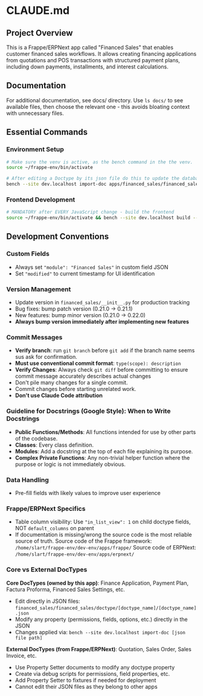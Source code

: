 # CLAUDE.md

## Project Overview

This is a Frappe/ERPNext app called "Financed Sales" that enables customer financed sales workflows. It allows creating financing applications from quotations and POS transactions with structured payment plans, including down payments, installments, and interest calculations.

## Documentation
For additional documentation, see docs/ directory. Use `ls docs/` to see available files, then choose the relevant one - this avoids bloating context with unnecessary files.

## Essential Commands

### Environment Setup
```bash
# Make sure the venv is active, as the bench command in the the venv.
source ~/frappe-env/bin/activate

# After editing a Doctype by its json file do this to update the database (UI won't show the changes if not done)
bench --site dev.localhost import-doc apps/financed_sales/financed_sales/fixtures/custom_field.json
```

### Frontend Development
```bash
# MANDATORY after EVERY JavaScript change - build the frontend
source ~/frappe-env/bin/activate && bench --site dev.localhost build --app financed_sales
```


## Development Conventions

### Custom Fields
- Always set `"module": "Financed Sales"` in custom field JSON
- Set `"modified"` to current timestamp for UI identification

### Version Management
- Update version in `financed_sales/__init__.py` for production tracking
- Bug fixes: bump patch version (0.21.0 → 0.21.1)
- New features: bump minor version (0.21.0 → 0.22.0)
- **Always bump version immediately after implementing new features**

### Commit Messages
- **Verify branch**: run `git branch` before `git add` if the branch name seems sus ask for confirmation.
- **Must use conventional commit format**: `type(scope): description`
- **Verify Changes**: Always check `git diff` before committing to ensure commit message accurately describes actual changes
- Don't pile many changes for a single commit. 
- Commit changes before starting unrelated work. 
- **Don't use Claude Code attribution** 
### Guideline for Docstrings (Google Style): When to Write Docstrings
- **Public Functions/Methods**: All functions intended for use by other parts of the codebase.
- **Classes**: Every class definition.
- **Modules**: Add a docstring at the top of each file explaining its purpose.
- **Complex Private Functions**: Any non-trivial helper function where the purpose or logic is not immediately obvious.

### Data Handling
- Pre-fill fields with likely values to improve user experience

### Frappe/ERPNext Specifics
- Table column visibility: Use `"in_list_view": 1` on child doctype fields, NOT `default_columns` on parent
- If documentation is missing/wrong the source code is the most reliable source of truth.
	Source code of the Frappe framework: `/home/slart/frappe-env/dev-env/apps/frappe/`
	Source code of ERPNext: `/home/slart/frappe-env/dev-env/apps/erpnext/`

### Core vs External DocTypes
**Core DocTypes (owned by this app)**: Finance Application, Payment Plan, Factura Proforma, Financed Sales Settings, etc.
- Edit directly in JSON files: `financed_sales/financed_sales/doctype/[doctype_name]/[doctype_name].json`
- Modify any property (permissions, fields, options, etc.) directly in the JSON
- Changes applied via: `bench --site dev.localhost import-doc [json file path]`

**External DocTypes (from Frappe/ERPNext)**: Quotation, Sales Order, Sales Invoice, etc.
- Use Property Setter documents to modify any doctype property
- Create via debug scripts for permissions, field properties, etc.
- Add Property Setter to fixtures if needed for deployment
- Cannot edit their JSON files as they belong to other apps


